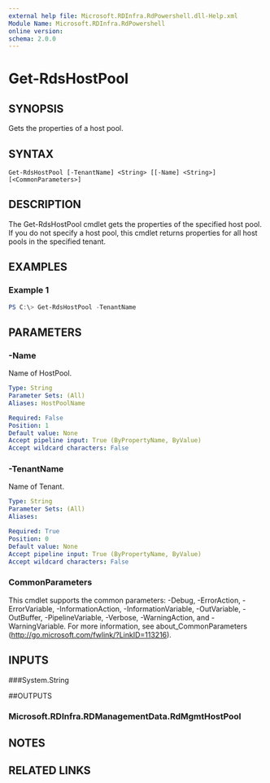 ```yaml
---
external help file: Microsoft.RDInfra.RdPowershell.dll-Help.xml
Module Name: Microsoft.RDInfra.RdPowershell
online version:
schema: 2.0.0
---
```


# Get-RdsHostPool

## SYNOPSIS
Gets the properties of a host pool.

## SYNTAX

```
Get-RdsHostPool [-TenantName] <String> [[-Name] <String>] [<CommonParameters>]
```

## DESCRIPTION
The Get-RdsHostPool cmdlet gets the properties of the specified host pool. If you do not specify a host pool, this cmdlet returns properties for all host pools in the specified tenant.

## EXAMPLES

### Example 1
```powershell
PS C:\> Get-RdsHostPool -TenantName
```

## PARAMETERS

### -Name
Name of HostPool.

```yaml
Type: String
Parameter Sets: (All)
Aliases: HostPoolName

Required: False
Position: 1
Default value: None
Accept pipeline input: True (ByPropertyName, ByValue)
Accept wildcard characters: False
```

### -TenantName
Name of Tenant.

```yaml
Type: String
Parameter Sets: (All)
Aliases:

Required: True
Position: 0
Default value: None
Accept pipeline input: True (ByPropertyName, ByValue)
Accept wildcard characters: False
```

### CommonParameters
This cmdlet supports the common parameters: -Debug, -ErrorAction, -ErrorVariable, -InformationAction, -InformationVariable, -OutVariable, -OutBuffer, -PipelineVariable, -Verbose, -WarningAction, and -WarningVariable. For more information, see about_CommonParameters (http://go.microsoft.com/fwlink/?LinkID=113216).

## INPUTS

###System.String

##OUTPUTS

### Microsoft.RDInfra.RDManagementData.RdMgmtHostPool

## NOTES

## RELATED LINKS
